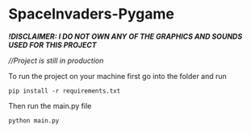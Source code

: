 # SpaceInvaders-Pygame
 
 ***!DISCLAIMER: I DO NOT OWN ANY OF THE GRAPHICS AND SOUNDS USED FOR THIS PROJECT***
 
 *//Project is still in production*
 
 To run the project on your machine first go into the folder and run 
 
 ```pip install -r requirements.txt```
 
 Then run the main.py file
 
 ```python main.py```

